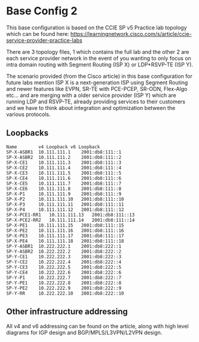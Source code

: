 # Base Config 2

This base configuration is based on the CCIE SP v5 Practice lab topology which can be found here:
https://learningnetwork.cisco.com/s/article/ccie-service-provider-practice-labs

There are 3 topology files, 1 which contains the full lab and the other 2 are each service provider network in the event of you wanting to only focus on intra domain routing with Segment Routing (ISP X) or LDP+RSVP-TE (ISP Y).

The scenario provided (from the Cisco article) in this base configuration for future labs mention ISP X is a next-generation ISP using Segment Routing and newer features like EVPN, SR-TE with PCE-PCEP, SR-ODN, Flex-Algo etc... and
are merging with a older service provider (ISP Y) which are running LDP and RSVP-TE, already providing services to their customers and we have to think about integration and optimization between the various protocols.


## Loopbacks
```
Name		v4 Loopback	v6 Loopback
SP-X-ASBR1	10.111.111.1	2001:db8:111::1
SP-X-ASBR2	10.111.111.2	2001:db8:111::2
SP-X-CE1	10.111.111.3	2001:db8:111::3
SP-X-CE2	10.111.111.4	2001:db8:111::4
SP-X-CE3	10.111.111.5	2001:db8:111::5
SP-X-CE4	10.111.111.6	2001:db8:111::6
SP-X-CE5	10.111.111.7	2001:db8:111::7
SP-X-CE6	10.111.111.8	2001:db8:111::8
SP-X-P1		10.111.111.9	2001:db8:111::9
SP-X-P2		10.111.111.10	2001:db8:111::10
SP-X-P3		10.111.111.11	2001:db8:111::11
SP-X-P4		10.111.111.12	2001:db8:111::12
SP-X-PCE1-RR1	10.111.111.13	2001:db8:111::13
SP-X-PCE2-RR2	10.111.111.14	2001:db8:111::14
SP-X-PE1	10.111.111.15	2001:db8:111::15
SP-X-PE2	10.111.111.16	2001:db8:111::16
SP-X-PE3	10.111.111.17	2001:db8:111::17
SP-X-PE4	10.111.111.18	2001:db8:111::18
SP-Y-ASBR1	10.222.222.1	2001:db8:222::1
SP-Y-ASBR2	10.222.222.2	2001:db8:222::2
SP-Y-CE1	10.222.222.3	2001:db8:222::3
SP-Y-CE2	10.222.222.4	2001:db8:222::4
SP-Y-CE3	10.222.222.5	2001:db8:222::5
SP-Y-CE4	10.222.222.6	2001:db8:222::6
SP-Y-P1		10.222.222.7	2001:db8:222::7
SP-Y-PE1	10.222.222.8	2001:db8:222::8
SP-Y-PE2	10.222.222.9	2001:db8:222::9
SP-Y-RR		10.222.222.10	2001:db8:222::10
```
## Other infrastructure addressing

All v4 and v6 addressing can be found on the article, along with high level diagrams for IGP design and BGP/MPLS/L3VPN/L2VPN design.
